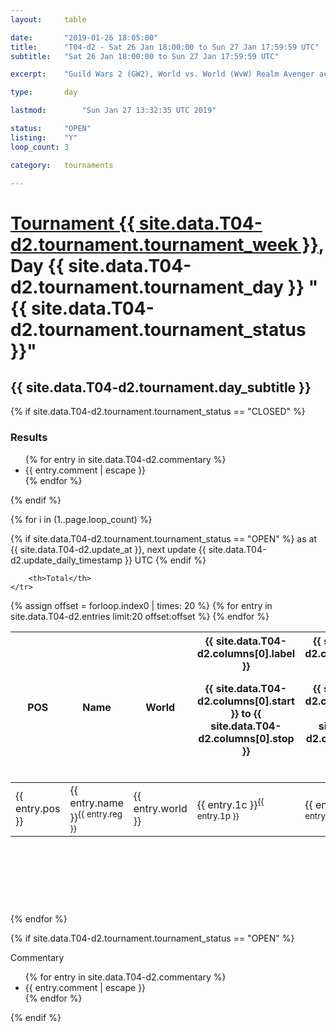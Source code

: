 ```yaml
---
layout: 	table

date: 		"2019-01-26 18:05:00"
title: 		"T04-d2 - Sat 26 Jan 18:00:00 to Sun 27 Jan 17:59:59 UTC"
subtitle: 	"Sat 26 Jan 18:00:00 to Sun 27 Jan 17:59:59 UTC"

excerpt:    "Guild Wars 2 (GW2), World vs. World (WvW) Realm Avenger achivement Tournament. \"Every Kill Counts\""

type:       day

lastmod: 		"Sun Jan 27 13:32:35 UTC 2019"

status:     "OPEN"
listing:    "Y"
loop_count: 3

category: 	tournaments

---
```

<div class="table_header">
    <h1><a href="{{ site.data.T04-d2.tournament.week_url }}">Tournament {{ site.data.T04-d2.tournament.tournament_week }}</a>, Day {{ site.data.T04-d2.tournament.tournament_day }} "{{ site.data.T04-d2.tournament.tournament_status }}"</h1>
    <h2>{{ site.data.T04-d2.tournament.day_subtitle }}</h2> 
</div>

{% if site.data.T04-d2.tournament.tournament_status == "CLOSED" %} 
<div class="commentary">
  <h3>Results</h3>
  <ul>
    {% for entry in site.data.T04-d2.commentary %}
    <li class="commentary_list">{{ entry.comment | escape }}</li>
    {% endfor %}
  </ul>
</div>
{% endif %}


{% for i in (1..page.loop_count) %}

{% if site.data.T04-d2.tournament.tournament_status == "OPEN" %} 
<span class="table_nextupdate">as at {{ site.data.T04-d2.update_at }}, next update {{ site.data.T04-d2.update_daily_timestamp }} UTC</span> 
{% endif %}

<table class="day_table">
  <colgroup>
    <col style="width:18px">
    <col style="width:55px">
    <col style="width:55px">
    <col style="width:12px">
    <col style="width:12px">
    <col style="width:12px">
    <col style="width:12px">
    <col style="width:12px">
    <col style="width:12px">
    <col style="width:12px">
    <col style="width:12px">
    <col style="width:12px">
    <col style="width:12px">
    <col style="width:12px">
    <col style="width:12px">
    <col style="width:12px">
    <col style="width:12px">
    <col style="width:12px">
    <col style="width:12px">
    <col style="width:12px">
    <col style="width:12px">
    <col style="width:12px">
    <col style="width:12px">
    <col style="width:12px">
    <col style="width:12px">
    <col style="width:12px">
    <col style="width:12px">
    <col style="width:18px">
  </colgroup>  
  <thead>
    <tr>
        <th>POS</th>
        <th class="AlignLeft">Name</th>
        <th class="AlignLeft">World</th>

<th><div class="label">{{ site.data.T04-d2.columns[0].label }}<p class="onhover">{{ site.data.T04-d2.columns[0].start }} to {{ site.data.T04-d2.columns[0].stop }}</p></div>​</th>
<th><div class="label">{{ site.data.T04-d2.columns[1].label }}<p class="onhover">{{ site.data.T04-d2.columns[1].start }} to {{ site.data.T04-d2.columns[1].stop }}</p></div>​</th>
<th><div class="label">{{ site.data.T04-d2.columns[2].label }}<p class="onhover">{{ site.data.T04-d2.columns[2].start }} to {{ site.data.T04-d2.columns[2].stop }}</p></div>​</th>
<th><div class="label">{{ site.data.T04-d2.columns[3].label }}<p class="onhover">{{ site.data.T04-d2.columns[3].start }} to {{ site.data.T04-d2.columns[3].stop }}</p></div>​</th>
<th><div class="label">{{ site.data.T04-d2.columns[4].label }}<p class="onhover">{{ site.data.T04-d2.columns[4].start }} to {{ site.data.T04-d2.columns[4].stop }}</p></div>​</th>
<th><div class="label">{{ site.data.T04-d2.columns[5].label }}<p class="onhover">{{ site.data.T04-d2.columns[5].start }} to {{ site.data.T04-d2.columns[5].stop }}</p></div>​</th>
<th><div class="label">{{ site.data.T04-d2.columns[6].label }}<p class="onhover">{{ site.data.T04-d2.columns[6].start }} to {{ site.data.T04-d2.columns[6].stop }}</p></div>​</th>
<th><div class="label">{{ site.data.T04-d2.columns[7].label }}<p class="onhover">{{ site.data.T04-d2.columns[7].start }} to {{ site.data.T04-d2.columns[7].stop }}</p></div>​</th>
<th><div class="label">{{ site.data.T04-d2.columns[8].label }}<p class="onhover">{{ site.data.T04-d2.columns[8].start }} to {{ site.data.T04-d2.columns[8].stop }}</p></div>​</th>
<th><div class="label">{{ site.data.T04-d2.columns[9].label }}<p class="onhover">{{ site.data.T04-d2.columns[9].start }} to {{ site.data.T04-d2.columns[9].stop }}</p></div>​</th>
<th><div class="label">{{ site.data.T04-d2.columns[10].label }}<p class="onhover">{{ site.data.T04-d2.columns[10].start }} to {{ site.data.T04-d2.columns[10].stop }}</p></div>​</th>

<th><div class="label">{{ site.data.T04-d2.columns[11].label }}<p class="onhover">{{ site.data.T04-d2.columns[11].start }} to {{ site.data.T04-d2.columns[11].stop }}</p></div>​</th>
<th><div class="label">{{ site.data.T04-d2.columns[12].label }}<p class="onhover">{{ site.data.T04-d2.columns[12].start }} to {{ site.data.T04-d2.columns[12].stop }}</p></div>​</th>
<th><div class="label">{{ site.data.T04-d2.columns[13].label }}<p class="onhover">{{ site.data.T04-d2.columns[13].start }} to {{ site.data.T04-d2.columns[13].stop }}</p></div>​</th>
<th><div class="label">{{ site.data.T04-d2.columns[14].label }}<p class="onhover">{{ site.data.T04-d2.columns[14].start }} to {{ site.data.T04-d2.columns[14].stop }}</p></div>​</th>
<th><div class="label">{{ site.data.T04-d2.columns[15].label }}<p class="onhover">{{ site.data.T04-d2.columns[15].start }} to {{ site.data.T04-d2.columns[15].stop }}</p></div>​</th>
<th><div class="label">{{ site.data.T04-d2.columns[16].label }}<p class="onhover">{{ site.data.T04-d2.columns[16].start }} to {{ site.data.T04-d2.columns[16].stop }}</p></div>​</th>
<th><div class="label">{{ site.data.T04-d2.columns[17].label }}<p class="onhover">{{ site.data.T04-d2.columns[17].start }} to {{ site.data.T04-d2.columns[17].stop }}</p></div>​</th>
<th><div class="label">{{ site.data.T04-d2.columns[18].label }}<p class="onhover">{{ site.data.T04-d2.columns[18].start }} to {{ site.data.T04-d2.columns[18].stop }}</p></div>​</th>
<th><div class="label">{{ site.data.T04-d2.columns[19].label }}<p class="onhover">{{ site.data.T04-d2.columns[19].start }} to {{ site.data.T04-d2.columns[19].stop }}</p></div>​</th>
<th><div class="label">{{ site.data.T04-d2.columns[20].label }}<p class="onhover">{{ site.data.T04-d2.columns[20].start }} to {{ site.data.T04-d2.columns[20].stop }}</p></div>​</th>

<th><div class="label">{{ site.data.T04-d2.columns[21].label }}<p class="onhover">{{ site.data.T04-d2.columns[21].start }} to {{ site.data.T04-d2.columns[21].stop }}</p></div>​</th>
<th><div class="label">{{ site.data.T04-d2.columns[22].label }}<p class="onhover">{{ site.data.T04-d2.columns[22].start }} to {{ site.data.T04-d2.columns[22].stop }}</p></div>​</th>
<th><div class="label">{{ site.data.T04-d2.columns[23].label }}<p class="onhover">{{ site.data.T04-d2.columns[23].start }} to {{ site.data.T04-d2.columns[23].stop }}</p></div>​</th>

        <th>Total</th>
    </tr>
  </thead>
  {% assign offset = forloop.index0 | times: 20 %}
<tbody>
{% for entry in site.data.T04-d2.entries limit:20 offset:offset %}
  <tr>
    <td class="pl{{ entry.pos }}">{{ entry.pos }}</td>
    <td class="AlignLeft">{{ entry.name }}<sup>{{ entry.reg }}</sup></td>
    <td class="AlignLeft">{{ entry.world }}</td>
    <td class="pl{{ entry.1p }}">{{ entry.1c }}<sup>{{ entry.1p }}</sup></td>
    <td class="pl{{ entry.2p }}">{{ entry.2c }}<sup>{{ entry.2p }}</sup></td>
    <td class="pl{{ entry.3p }}">{{ entry.3c }}<sup>{{ entry.3p }}</sup></td>
    <td class="pl{{ entry.4p }}">{{ entry.4c }}<sup>{{ entry.4p }}</sup></td>
    <td class="pl{{ entry.5p }}">{{ entry.5c }}<sup>{{ entry.5p }}</sup></td>
    <td class="pl{{ entry.6p }}">{{ entry.6c }}<sup>{{ entry.6p }}</sup></td>
    <td class="pl{{ entry.7p }}">{{ entry.7c }}<sup>{{ entry.7p }}</sup></td>
    <td class="pl{{ entry.8p }}">{{ entry.8c }}<sup>{{ entry.8p }}</sup></td>
    <td class="pl{{ entry.9p }}">{{ entry.9c }}<sup>{{ entry.9p }}</sup></td>
    <td class="pl{{ entry.10p }}">{{ entry.10c }}<sup>{{ entry.10p }}</sup></td>
    <td class="pl{{ entry.11p }}">{{ entry.11c }}<sup>{{ entry.11p }}</sup></td>
    <td class="pl{{ entry.12p }}">{{ entry.12c }}<sup>{{ entry.12p }}</sup></td>
    <td class="pl{{ entry.13p }}">{{ entry.13c }}<sup>{{ entry.13p }}</sup></td>
    <td class="pl{{ entry.14p }}">{{ entry.14c }}<sup>{{ entry.14p }}</sup></td>
    <td class="pl{{ entry.15p }}">{{ entry.15c }}<sup>{{ entry.15p }}</sup></td>
    <td class="pl{{ entry.16p }}">{{ entry.16c }}<sup>{{ entry.16p }}</sup></td>
    <td class="pl{{ entry.17p }}">{{ entry.17c }}<sup>{{ entry.17p }}</sup></td>
    <td class="pl{{ entry.18p }}">{{ entry.18c }}<sup>{{ entry.18p }}</sup></td>
    <td class="pl{{ entry.19p }}">{{ entry.19c }}<sup>{{ entry.19p }}</sup></td>
    <td class="pl{{ entry.20p }}">{{ entry.20c }}<sup>{{ entry.20p }}</sup></td>
    <td class="pl{{ entry.21p }}">{{ entry.21c }}<sup>{{ entry.21p }}</sup></td>
    <td class="pl{{ entry.22p }}">{{ entry.22c }}<sup>{{ entry.22p }}</sup></td>
    <td class="pl{{ entry.23p }}">{{ entry.23c }}<sup>{{ entry.23p }}</sup></td>
    <td class="pl{{ entry.24p }}">{{ entry.24c }}<sup>{{ entry.24p }}</sup></td>
    <td>{{ entry.total }}</td>
  </tr>
{% endfor %}  
</tbody>
</table>
<div class="leaderboard">
  <script async src="//pagead2.googlesyndication.com/pagead/js/adsbygoogle.js"></script>
  <!-- 728x90 -->
  <ins class="adsbygoogle"
       style="display:inline-block;width:728px;height:90px"
       data-ad-client="ca-pub-3274917281288240"
       data-ad-slot="3870538733"></ins>
  <script>
  (adsbygoogle = window.adsbygoogle || []).push({});
  </script>    
</div>
<br />
{% endfor %}

{% if site.data.T04-d2.tournament.tournament_status == "OPEN" %} 
<div class="commentary">
  <span class="commentary_title">Commentary</span>
  <ul>
    {% for entry in site.data.T04-d2.commentary %}
    <li class="commentary_list">{{ entry.comment | escape }}</li>
    {% endfor %}
  </ul>
</div>
{% endif %}


